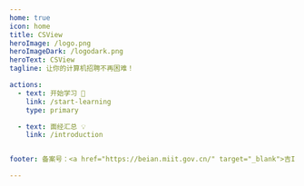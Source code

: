 ```yaml
---
home: true
icon: home
title: CSView
heroImage: /logo.png
heroImageDark: /logodark.png
heroText: CSView
tagline: 让你的计算机招聘不再困难！

actions:
  - text: 开始学习 🧭
    link: /start-learning
    type: primary

  - text: 面经汇总 💡
    link: /introduction


footer: 备案号：<a href="https://beian.miit.gov.cn/" target="_blank">吉ICP备2023000735号-2</a>

---
```


